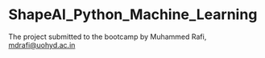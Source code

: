 # ShapeAI_Python_Machine_Learning
The project submitted to the bootcamp by Muhammed Rafi, mdrafi@uohyd.ac.in
